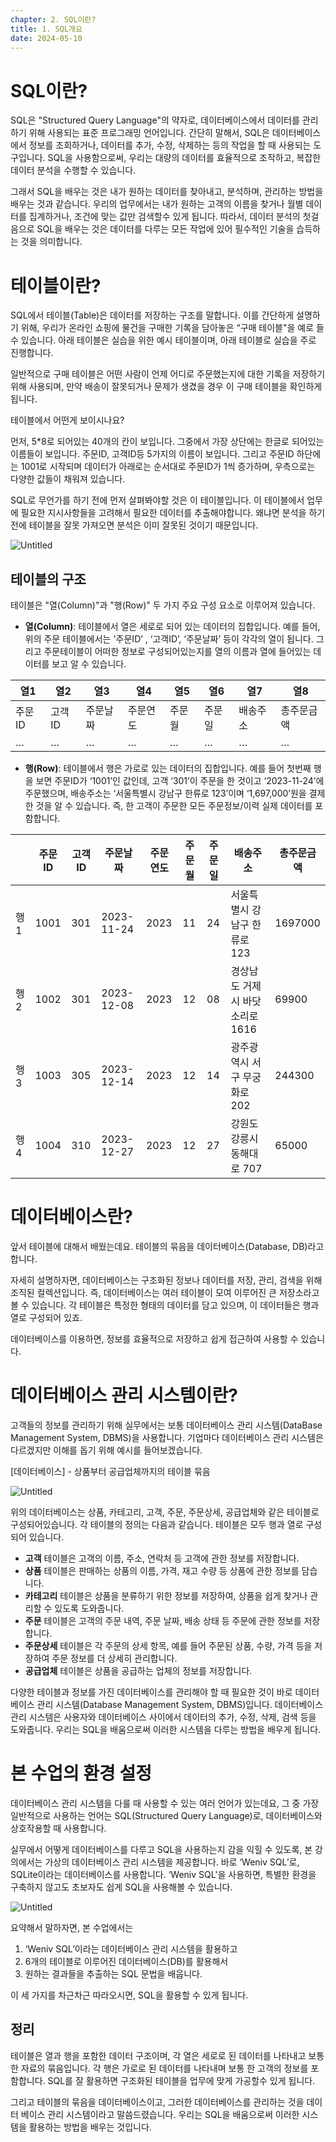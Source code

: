 ```yaml
---
chapter: 2. SQL이란?
title: 1. SQL개요
date: 2024-05-10
---
```


# SQL이란?

SQL은 "Structured Query Language"의 약자로, 데이터베이스에서 데이터를 관리하기 위해 사용되는 표준 프로그래밍 언어입니다. 간단히 말해서, SQL은 데이터베이스에서 정보를 조회하거나, 데이터를 추가, 수정, 삭제하는 등의 작업을 할 때 사용되는 도구입니다. SQL을 사용함으로써, 우리는 대량의 데이터를 효율적으로 조작하고, 복잡한 데이터 분석을 수행할 수 있습니다.

그래서 SQL을 배우는 것은 내가 원하는 데이터를 찾아내고, 분석하며, 관리하는 방법을 배우는 것과 같습니다. 우리의 업무에서는 내가 원하는 고객의 이름을 찾거나 월별 데이터를 집계하거나, 조건에 맞는 값만 검색할수 있게 됩니다. 따라서, 데이터 분석의 첫걸음으로 SQL을 배우는 것은 데이터를 다루는 모든 작업에 있어 필수적인 기술을 습득하는 것을 의미합니다.

# 테이블이란?

SQL에서 테이블(Table)은 데이터를 저장하는 구조를 말합니다. 이를 간단하게 설명하기 위해, 우리가 온라인 쇼핑에 물건을 구매한 기록을 담아놓은 “구매 테이블"을 예로 들 수 있습니다. 아래 테이블은 실습을 위한 예시 테이블이며, 아래 테이블로 실습을 주로 진행합니다.

일반적으로 구매 테이블은 어떤 사람이 언제 어디로 주문했는지에 대한 기록을 저장하기 위해 사용되며, 만약 배송이 잘못되거나 문제가 생겼을 경우 이 구매 테이블을 확인하게 됩니다.

테이블에서 어떤게 보이시나요? 

먼저, 5*8로 되어있는 40개의 칸이 보입니다. 그중에서 가장 상단에는 한글로 되어있는 이름들이 보입니다. 주문ID, 고객ID등 5가지의 이름이 보입니다. 그리고 주문ID 하단에는 1001로 시작되며 데이터가 아래로는 순서대로 주문ID가 1씩 증가하며, 우측으로는 다양한 값들이 채워져 있습니다.

SQL로 무언가를 하기 전에 먼저 살펴봐야할 것은 이 테이블입니다. 이 테이블에서 업무에 필요한 지시사항들을 고려해서 필요한 데이터를 추출해야합니다. 왜냐면 분석을 하기 전에 테이블을 잘못 가져오면 분석은 이미 잘못된 것이기 때문입니다.

![Untitled](https://prod-files-secure.s3.us-west-2.amazonaws.com/579fe283-28aa-489d-ae65-d683304becfc/8ea28266-5358-4f4c-acbd-4d50f53cd3d1/Untitled.png)

## 테이블의 구조

테이블은 "열(Column)"과 "행(Row)" 두 가지 주요 구성 요소로 이루어져 있습니다.

- **열(Column)**: 테이블에서 열은 세로로 되어 있는 데이터의 집합입니다. 
예를 들어, 위의 주문 테이블에서는 '주문ID’ , ‘고객ID’, ‘주문날짜’ 등이 각각의 열이 됩니다. 
그리고 주문테이블이 어떠한 정보로 구성되어있는지를 열의 이름과 열에 들어있는 데이터를 보고 알 수 있습니다.

| 열1 | 열2 | 열3 | 열4 | 열5 | 열6 | 열7 | 열8 |
| --- | --- | --- | --- | --- | --- | --- | --- |
| 주문ID | 고객ID | 주문날짜 | 주문연도 | 주문월 | 주문일 | 배송주소 | 총주문금액 |
| … | … | … | … | … | … | … | … |

- **행(Row)**: 테이블에서 행은 가로로 있는 데이터의 집합입니다.
예를 들어 첫번째 행을 보면 주문ID가 ‘1001’인 값인데, 고객 ‘301’이 주문을 한 것이고 ‘2023-11-24’에 주문했으며, 배송주소는 ‘서울특별시 강남구 한류로 123’이며 ‘1,697,000’원을 결제한 것을 알 수 있습니다. 
즉, 한 고객이 주문한 모든 주문정보/이력 실제 데이터를 포함합니다.

|  | 주문ID | 고객ID | 주문날짜 | 주문연도 | 주문월 | 주문일 | 배송주소 | 총주문금액 |
| --- | --- | --- | --- | --- | --- | --- | --- | --- |
| 행1 | 1001 | 301 | 2023-11-24 | 2023 | 11 | 24 | 서울특별시 강남구 한류로 123 | 1697000 |
| 행2 | 1002 | 301 | 2023-12-08 | 2023 | 12 | 08 | 경상남도 거제시 바닷소리로 1616 | 69900 |
| 행3 | 1003 | 305 | 2023-12-14 | 2023 | 12 | 14 | 광주광역시 서구 무궁화로 202 | 244300 |
| 행4 | 1004 | 310 | 2023-12-27 | 2023 | 12 | 27 | 강원도 강릉시 동해대로 707 | 65000 |

# 데이터베이스란?

앞서 테이블에 대해서 배웠는데요. 테이블의 묶음을 데이터베이스(Database, DB)라고 합니다.

자세히 설명하자면, 데이터베이스는 구조화된 정보나 데이터를 저장, 관리, 검색을 위해 조직된 컬렉션입니다. 즉, 데이터베이스는 여러 테이블이 모여 이루어진 큰 저장소라고 볼 수 있습니다. 각 테이블은 특정한 형태의 데이터를 담고 있으며, 이 데이터들은 행과 열로 구성되어 있죠.

데이터베이스를 이용하면, 정보를 효율적으로 저장하고 쉽게 접근하여 사용할 수 있습니다.

# 데이터베이스 관리 시스템이란?

고객들의 정보를 관리하기 위해 실무에서는 보통 데이터베이스 관리 시스템(DataBase Management System, DBMS)을 사용합니다. 기업마다 데이터베이스 관리 시스템은 다르겠지만 이해를 돕기 위해 예시를 들어보겠습니다.

[데이터베이스] - 상품부터 공급업체까지의 테이블 묶음

![Untitled](https://prod-files-secure.s3.us-west-2.amazonaws.com/579fe283-28aa-489d-ae65-d683304becfc/bd091601-e5a9-4251-9d6a-8435e5f08763/Untitled.png)

위의 데이터베이스는 상품, 카테고리, 고객, 주문, 주문상세, 공급업체와 같은 테이블로 구성되어있습니다. 
각 테이블의 정의는 다음과 같습니다. 테이블은 모두 행과 열로 구성되어 있습니다.

- **고객** 테이블은 고객의 이름, 주소, 연락처 등 고객에 관한 정보를 저장합니다.
- **상품** 테이블은 판매하는 상품의 이름, 가격, 재고 수량 등 상품에 관한 정보를 담습니다.
- **카테고리** 테이블은 상품을 분류하기 위한 정보를 저장하여, 상품을 쉽게 찾거나 관리할 수 있도록 도와줍니다.
- **주문** 테이블은 고객의 주문 내역, 주문 날짜, 배송 상태 등 주문에 관한 정보를 저장합니다.
- **주문상세** 테이블은 각 주문의 상세 항목, 예를 들어 주문된 상품, 수량, 가격 등을 저장하여 주문 정보를 더 상세히 관리합니다.
- **공급업체** 테이블은 상품을 공급하는 업체의 정보를 저장합니다.

다양한 테이블과 정보를 가진 데이터베이스를 관리해야 할 때 필요한 것이 바로 데이터베이스 관리 시스템(Database Management System, DBMS)입니다. 데이터베이스 관리 시스템은 사용자와 데이터베이스 사이에서 데이터의 추가, 수정, 삭제, 검색 등을 도와줍니다. 우리는 SQL을 배움으로써 이러한 시스템을 다루는 방법을 배우게 됩니다.

# 본 수업의 환경 설정

데이터베이스 관리 시스템을 다룰 때 사용할 수 있는 여러 언어가 있는데요, 그 중 가장 일반적으로 사용하는 언어는 SQL(Structured Query Language)로, 데이터베이스와 상호작용할 때 사용합니다.

실무에서 어떻게 데이터베이스를 다루고 SQL을 사용하는지 감을 익힐 수 있도록, 본 강의에서는 가상의 데이터베이스 관리 시스템을 제공합니다. 바로 ‘Weniv SQL’로, SQLite이라는 데이터베이스를 사용합니다. ‘Weniv SQL'을 사용하면, 특별한 환경을 구축하지 않고도 초보자도 쉽게 SQL을 사용해볼 수 있습니다. 

![Untitled](https://prod-files-secure.s3.us-west-2.amazonaws.com/579fe283-28aa-489d-ae65-d683304becfc/7bf51cdf-a2b0-4479-8620-4a7891195848/Untitled.png)

요약해서 말하자면, 본 수업에서는 

1. ‘Weniv SQL’이라는 데이터베이스 관리 시스템을 활용하고
2. 6개의 테이블로 이루어진 데이터베이스(DB)를 활용해서
3. 원하는 결과들을 추출하는 SQL 문법을 배웁니다.

이 세 가지를 차근차근 따라오시면, SQL을 활용할 수 있게 됩니다. 

## 정리

테이블은 열과 행을 포함한 데이터 구조이며, 각 열은 세로로 된 데이터를 나타내고 보통 한 자료의 묶음입니다. 각 행은 가로로 된 데이터를 나타내며 보통 한 고객의 정보를 포함합니다. SQL를 잘 활용하면 구조화된 테이블을 업무에 맞게 가공할수 있게 됩니다.

그리고 테이블의 묶음을 데이터베이스이고, 그러한 데이터베이스를 관리하는 것을 데이터 베이스 관리 시스템이라고 말씀드렸습니다. 우리는 SQL을 배움으로써 이러한 시스템을 활용하는 방법을 배우는 것입니다.